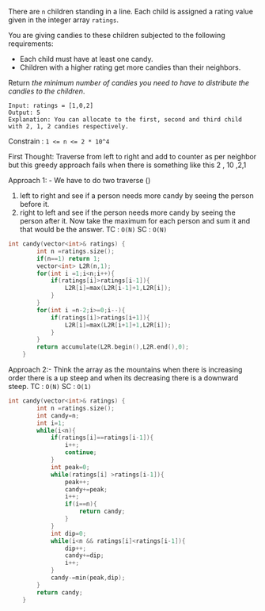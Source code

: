 There are `n` children standing in a line. Each child is assigned a rating value given in the integer array `ratings`.

You are giving candies to these children subjected to the following requirements:

- Each child must have at least one candy.
- Children with a higher rating get more candies than their neighbors.

Return _the minimum number of candies you need to have to distribute the candies to the children_.

```
Input: ratings = [1,0,2]
Output: 5
Explanation: You can allocate to the first, second and third child with 2, 1, 2 candies respectively.
```

Constrain :  `1 <= n <= 2 * 10^4`

First Thought: Traverse from left to right and add to counter as per neighbor but this greedy approach fails when there is something like this 2 , 10 ,2,1

Approach 1: - We have to do two traverse ()
1. left to right and see if a person needs more candy by seeing the person before it.
2. right to left and see if the person needs more candy by seeing the person after it. Now take the maximum for each person and sum it and that would be the answer.
TC : `O(N)`     SC : `O(N)`

```cpp
int candy(vector<int>& ratings) {
        int n =ratings.size();
        if(n==1) return 1;
        vector<int> L2R(n,1);
        for(int i =1;i<n;i++){
            if(ratings[i]>ratings[i-1]){
                L2R[i]=max(L2R[i-1]+1,L2R[i]);
            }
        }
        for(int i =n-2;i>=0;i--){
            if(ratings[i]>ratings[i+1]){
                L2R[i]=max(L2R[i+1]+1,L2R[i]);
            }
        }
        return accumulate(L2R.begin(),L2R.end(),0);
    }
```

Approach 2:- Think the array as the mountains when there is increasing order there is a up steep and when its decreasing there is a downward steep.
TC : `O(N)`     SC : `O(1)`

```cpp
int candy(vector<int>& ratings) {
        int n =ratings.size();
        int candy=n;
        int i=1;
        while(i<n){
            if(ratings[i]==ratings[i-1]){
                i++;
                continue;
            }
            int peak=0;
            while(ratings[i] >ratings[i-1]){
                peak++;
                candy+=peak;
                i++;
                if(i==n){
                    return candy;
                }
            }
            int dip=0;
            while(i<n && ratings[i]<ratings[i-1]){
                dip++;
                candy+=dip;
                i++;
            }
            candy-=min(peak,dip);
        }
        return candy;
    }
```